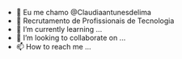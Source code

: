 - 👋 Eu me chamo @Claudiaantunesdelima
- 👀 Recrutamento de Profissionais de Tecnologia
- 🌱 I’m currently learning ...
- 💞️ I’m looking to collaborate on ...
- 📫 How to reach me ...

<!---
Claudiaantunesdelima/Claudiaantunesdelima is a ✨ special ✨ repository because its `README.md` (this file) appears on your GitHub profile.
You can click the Preview link to take a look at your changes.
--->
